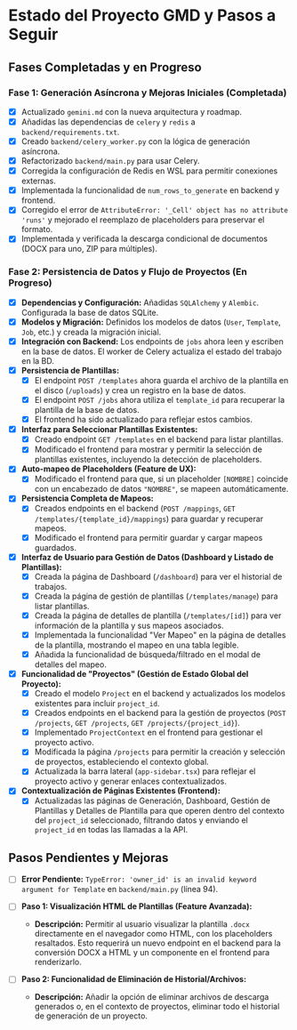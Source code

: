# Estado del Proyecto GMD y Pasos a Seguir

## Fases Completadas y en Progreso

### Fase 1: Generación Asíncrona y Mejoras Iniciales (Completada)
- [x] Actualizado `gemini.md` con la nueva arquitectura y roadmap.
- [x] Añadidas las dependencias de `celery` y `redis` a `backend/requirements.txt`.
- [x] Creado `backend/celery_worker.py` con la lógica de generación asíncrona.
- [x] Refactorizado `backend/main.py` para usar Celery.
- [x] Corregida la configuración de Redis en WSL para permitir conexiones externas.
- [x] Implementada la funcionalidad de `num_rows_to_generate` en backend y frontend.
- [x] Corregido el error de `AttributeError: '_Cell' object has no attribute 'runs'` y mejorado el reemplazo de placeholders para preservar el formato.
- [x] Implementada y verificada la descarga condicional de documentos (DOCX para uno, ZIP para múltiples).

### Fase 2: Persistencia de Datos y Flujo de Proyectos (En Progreso)
- [x] **Dependencias y Configuración:** Añadidas `SQLAlchemy` y `Alembic`. Configurada la base de datos SQLite.
- [x] **Modelos y Migración:** Definidos los modelos de datos (`User`, `Template`, `Job`, etc.) y creada la migración inicial.
- [x] **Integración con Backend:** Los endpoints de `jobs` ahora leen y escriben en la base de datos. El worker de Celery actualiza el estado del trabajo en la BD.
- [x] **Persistencia de Plantillas:**
  - [x] El endpoint `POST /templates` ahora guarda el archivo de la plantilla en el disco (`/uploads`) y crea un registro en la base de datos.
  - [x] El endpoint `POST /jobs` ahora utiliza el `template_id` para recuperar la plantilla de la base de datos.
  - [x] El frontend ha sido actualizado para reflejar estos cambios.
- [x] **Interfaz para Seleccionar Plantillas Existentes:**
  - [x] Creado endpoint `GET /templates` en el backend para listar plantillas.
  - [x] Modificado el frontend para mostrar y permitir la selección de plantillas existentes, incluyendo la detección de placeholders.
- [x] **Auto-mapeo de Placeholders (Feature de UX):**
  - [x] Modificado el frontend para que, si un placeholder `[NOMBRE]` coincide con un encabezado de datos `"NOMBRE"`, se mapeen automáticamente.
- [x] **Persistencia Completa de Mapeos:**
  - [x] Creados endpoints en el backend (`POST /mappings`, `GET /templates/{template_id}/mappings`) para guardar y recuperar mapeos.
  - [x] Modificado el frontend para permitir guardar y cargar mapeos guardados.
- [x] **Interfaz de Usuario para Gestión de Datos (Dashboard y Listado de Plantillas):**
  - [x] Creada la página de Dashboard (`/dashboard`) para ver el historial de trabajos.
  - [x] Creada la página de gestión de plantillas (`/templates/manage`) para listar plantillas.
  - [x] Creada la página de detalles de plantilla (`/templates/[id]`) para ver información de la plantilla y sus mapeos asociados.
  - [x] Implementada la funcionalidad "Ver Mapeo" en la página de detalles de la plantilla, mostrando el mapeo en una tabla legible.
  - [x] Añadida la funcionalidad de búsqueda/filtrado en el modal de detalles del mapeo.
- [x] **Funcionalidad de "Proyectos" (Gestión de Estado Global del Proyecto):**
  - [x] Creado el modelo `Project` en el backend y actualizados los modelos existentes para incluir `project_id`.
  - [x] Creados endpoints en el backend para la gestión de proyectos (`POST /projects`, `GET /projects`, `GET /projects/{project_id}`).
  - [x] Implementado `ProjectContext` en el frontend para gestionar el proyecto activo.
  - [x] Modificada la página `/projects` para permitir la creación y selección de proyectos, estableciendo el contexto global.
  - [x] Actualizada la barra lateral (`app-sidebar.tsx`) para reflejar el proyecto activo y generar enlaces contextualizados.
- [x] **Contextualización de Páginas Existentes (Frontend):**
  - [x] Actualizadas las páginas de Generación, Dashboard, Gestión de Plantillas y Detalles de Plantilla para que operen dentro del contexto del `project_id` seleccionado, filtrando datos y enviando el `project_id` en todas las llamadas a la API.

## Pasos Pendientes y Mejoras

- [ ] **Error Pendiente:** `TypeError: 'owner_id' is an invalid keyword argument for Template` en `backend/main.py` (línea 94).

- [ ] **Paso 1: Visualización HTML de Plantillas (Feature Avanzada):**
  - **Descripción:** Permitir al usuario visualizar la plantilla `.docx` directamente en el navegador como HTML, con los placeholders resaltados. Esto requerirá un nuevo endpoint en el backend para la conversión DOCX a HTML y un componente en el frontend para renderizarlo.

- [ ] **Paso 2: Funcionalidad de Eliminación de Historial/Archivos:**
  - **Descripción:** Añadir la opción de eliminar archivos de descarga generados o, en el contexto de proyectos, eliminar todo el historial de generación de un proyecto.
